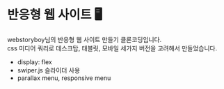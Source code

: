 # 반응형 웹 사이트 🖥

webstoryboy님의 반응형 웹 사이트 만들기 클론코딩입니다.<br>
css 미디어 쿼리로 데스크탑, 태블릿, 모바일 세가지 버전을 고려해서 만들었습니다.


- display: flex
- swiper.js 슬라이더 사용
- parallax menu, responsive menu
